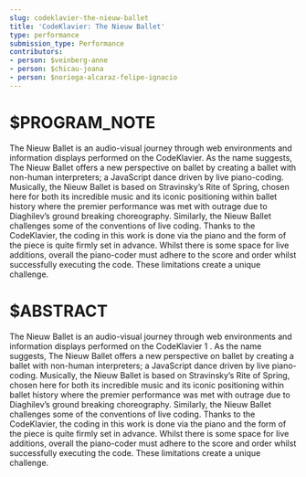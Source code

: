 ```yaml
---
slug: codeklavier-the-nieuw-ballet
title: 'CodeKlavier: The Nieuw Ballet'
type: performance
submission_type: Performance
contributors:
- person: $veinberg-anne
- person: $chicau-joana
- person: $noriega-alcaraz-felipe-ignacio
---
```


# $PROGRAM_NOTE

The Nieuw Ballet is an audio-visual journey through web environments and information displays performed on the CodeKlavier. As the name suggests, The Nieuw Ballet offers a new perspective on ballet by creating a ballet with non-human interpreters; a JavaScript dance driven by live piano-coding. Musically, the Nieuw Ballet is based on Stravinsky’s Rite of Spring, chosen here for both its incredible music and its iconic positioning within ballet history where the premier performance was met with outrage due to Diaghilev’s ground breaking choreography. Similarly, the Nieuw Ballet challenges some of the conventions of live coding. Thanks to the CodeKlavier, the coding in this work is done via the piano and the form of the piece is quite firmly set in advance. Whilst there is some space for live additions, overall the piano-coder must adhere to the score and order whilst successfully executing the code. These limitations create a unique challenge.

# $ABSTRACT

The Nieuw Ballet is an audio-visual journey through web environments and information displays performed on the CodeKlavier 1 . As the name suggests, The Nieuw Ballet offers a new perspective on ballet by creating a ballet with non-human interpreters; a JavaScript dance driven by live piano-coding. Musically, the Nieuw Ballet is based on Stravinsky’s Rite of Spring, chosen here for both its incredible music and its iconic positioning within ballet history where the premier performance was met with outrage due to Diaghilev’s ground breaking choreography. Similarly, the Nieuw Ballet challenges some of the conventions of live coding. Thanks to the CodeKlavier, the coding in this work is done via the piano and the form of the piece is quite firmly set in advance. Whilst there is some space for live additions, overall the piano-coder must adhere to the score and order whilst successfully executing the code. These limitations create a unique challenge.